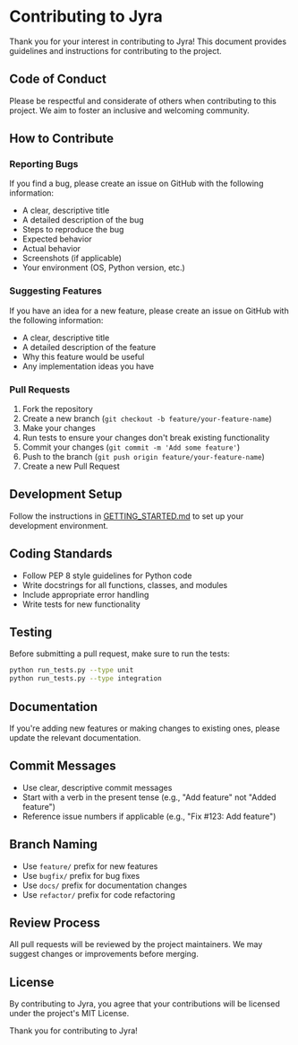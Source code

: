 # Contributing to Jyra

Thank you for your interest in contributing to Jyra! This document provides guidelines and instructions for contributing to the project.

## Code of Conduct

Please be respectful and considerate of others when contributing to this project. We aim to foster an inclusive and welcoming community.

## How to Contribute

### Reporting Bugs

If you find a bug, please create an issue on GitHub with the following information:

- A clear, descriptive title
- A detailed description of the bug
- Steps to reproduce the bug
- Expected behavior
- Actual behavior
- Screenshots (if applicable)
- Your environment (OS, Python version, etc.)

### Suggesting Features

If you have an idea for a new feature, please create an issue on GitHub with the following information:

- A clear, descriptive title
- A detailed description of the feature
- Why this feature would be useful
- Any implementation ideas you have

### Pull Requests

1. Fork the repository
2. Create a new branch (`git checkout -b feature/your-feature-name`)
3. Make your changes
4. Run tests to ensure your changes don't break existing functionality
5. Commit your changes (`git commit -m 'Add some feature'`)
6. Push to the branch (`git push origin feature/your-feature-name`)
7. Create a new Pull Request

## Development Setup

Follow the instructions in [GETTING_STARTED.md](docs/GETTING_STARTED.md) to set up your development environment.

## Coding Standards

- Follow PEP 8 style guidelines for Python code
- Write docstrings for all functions, classes, and modules
- Include appropriate error handling
- Write tests for new functionality

## Testing

Before submitting a pull request, make sure to run the tests:

```bash
python run_tests.py --type unit
python run_tests.py --type integration
```

## Documentation

If you're adding new features or making changes to existing ones, please update the relevant documentation.

## Commit Messages

- Use clear, descriptive commit messages
- Start with a verb in the present tense (e.g., "Add feature" not "Added feature")
- Reference issue numbers if applicable (e.g., "Fix #123: Add feature")

## Branch Naming

- Use `feature/` prefix for new features
- Use `bugfix/` prefix for bug fixes
- Use `docs/` prefix for documentation changes
- Use `refactor/` prefix for code refactoring

## Review Process

All pull requests will be reviewed by the project maintainers. We may suggest changes or improvements before merging.

## License

By contributing to Jyra, you agree that your contributions will be licensed under the project's MIT License.

Thank you for contributing to Jyra!
